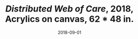 ---
layout: allprojectdetail
title:  <i>Distributed Web of Care</i>, 2018, Acrylics on canvas, 62 * 48 in.
type: image
date:   2018-09-01
image: Taeyoon_Choi_Distributed_web_of_care_2018_LKJ_1b.png
meta:
orientation:
alt-text: "Large painting of pastel colored landscape with cartoon figures, cat shapes and suggestions of mountains and trees. Two small golden figures holding a string."
categories: all-paintings
---